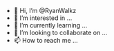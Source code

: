 - 👋 Hi, I’m @RyanWalkz
- 👀 I’m interested in ...
- 🌱 I’m currently learning ...
- 💞️ I’m looking to collaborate on ...
- 📫 How to reach me ...

<!---
RyanWalkz/RyanWalkz is a ✨ special ✨ repository because its `README.md` (this file) appears on your GitHub profile.
You can click the Preview link to take a look at your changes.
--->
